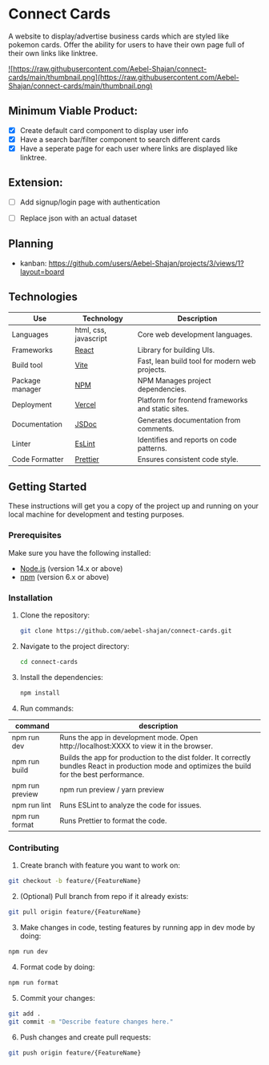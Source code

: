 ﻿# Connect Cards

A website to display/advertise business cards which are styled like pokemon cards. Offer the ability for users to have their own page full of their own links like linktree.

<a href="https://connect-cards.vercel.app" target="_blank"> ![https://raw.githubusercontent.com/Aebel-Shajan/connect-cards/main/thumbnail.png](https://raw.githubusercontent.com/Aebel-Shajan/connect-cards/main/thumbnail.png)
</a>
## Minimum Viable Product:
* [x] Create default card component to display user info
* [x] Have a search bar/filter component to search different cards
* [x] Have a seperate page for each user where links are displayed like linktree.

## Extension:
* [ ] Add signup/login page with authentication
* [ ] Replace json with an actual dataset


## Planning
* kanban: https://github.com/users/Aebel-Shajan/projects/3/views/1?layout=board

## Technologies
| Use             | Technology                                                   | Description                                        |
|-----------------|--------------------------------------------------------------|----------------------------------------------------|
| Languages       | html, css, javascript                                        | Core web development languages.                    |
| Frameworks      | [React](https://react.dev/reference/react)                   | Library for building UIs.                          |
| Build tool      | [Vite](https://vitejs.dev/guide/why.html)                    | Fast, lean build tool for modern web projects.     |
| Package manager | [NPM](https://docs.npmjs.com/about-npm)                      | NPM	Manages project dependencies.                 |
| Deployment      | [Vercel](https://vercel.com/docs)                            | Platform for frontend frameworks and static sites. |
| Documentation   | [JSDoc](https://jsdoc.app/about-getting-started)             | Generates documentation from comments.             |
| Linter          | [EsLint](https://eslint.org/docs/latest/use/getting-started) | Identifies and reports on code patterns.           |
| Code Formatter  | [Prettier](https://prettier.io/docs/en/)                     | Ensures consistent code style.                     |

    
	
## Getting Started

These instructions will get you a copy of the project up and running on your local machine for development and testing purposes.

### Prerequisites

Make sure you have the following installed:

- [Node.js](https://nodejs.org/) (version 14.x or above)
- [npm](https://www.npmjs.com/) (version 6.x or above)

### Installation

1. Clone the repository:

    ```sh
    git clone https://github.com/aebel-shajan/connect-cards.git
    ```

2. Navigate to the project directory:

    ```sh
    cd connect-cards
    ```

3. Install the dependencies:
    ```sh
    npm install
    ```

4. Run commands:

command | description
-|-
npm run dev | Runs the app in development mode. Open http://localhost:XXXX to view it in the browser.
npm run build | Builds the app for production to the dist folder. It correctly bundles React in production mode and optimizes the build for the best performance.
npm run preview | npm run preview / yarn preview
npm run lint | Runs ESLint to analyze the code for issues.
npm run format | Runs Prettier to format the code.

### Contributing

1. Create branch with feature you want to work on:

```sh
git checkout -b feature/{FeatureName}
```

2. (Optional) Pull branch from repo if it already exists:

```sh
git pull origin feature/{FeatureName}
```

3. Make changes in code, testing features by running app in dev mode by doing:

```sh
npm run dev
```

4. Format code by doing:

```sh
npm run format
```

5. Commit your changes:

```sh
git add .
git commit -m "Describe feature changes here."
```

6. Push changes and create pull requests:

```sh
git push origin feature/{FeatureName}
```
	
	
	
